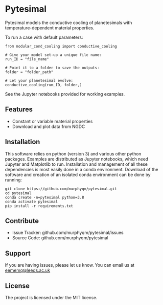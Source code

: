 Pytesimal
========

Pytesimal models the conductive cooling of planetesimals with temperature-dependent material properties.

To run a case with default parameters:

    from modular_cond_cooling import conductive_cooling
    
    # Give your model set-up a unique file name:
    run_ID = "file_name"
    
    # Point it to a folder to save the outputs:
    folder = "folder_path" 
    
    # Let your planetesimal evolve:
    conductive_cooling(run_ID, folder,)
    
See the Jupyter notebooks provided for working examples.

Features
--------

- Constant or variable material properties
- Download and plot data from NGDC

Installation
------------
This software relies on python (version 3) and various other python packages. Examples are distributed as Jupyter notebooks, which need Jupyter and Matplotlib to run. Installation and management of all these dependencies is most easily done in a conda environment. Download of the software and creation of an isolated conda environment can be done by running:


    git clone https://github.com/murphyqm/pytesimal.git
    cd pytesimal
    conda create -n=pytesimal python=3.8
    conda activate pytesimal
    pip install -r requirements.txt


Contribute
----------

- Issue Tracker: github.com/murphyqm/pytesimal/issues
- Source Code: github.com/murphyqm/pytesimal

Support
-------

If you are having issues, please let us know.
You can email us at eememq@leeds.ac.uk

License
-------

The project is licensed under the MIT license.
